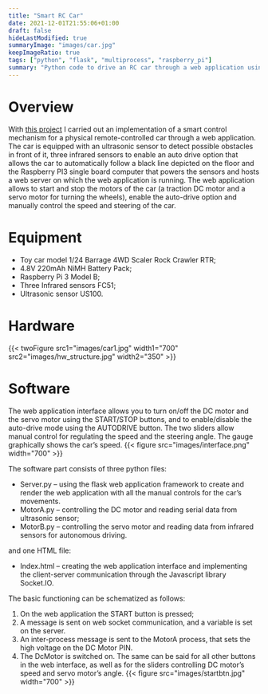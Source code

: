 ```yaml
---
title: "Smart RC Car"
date: 2021-12-01T21:55:06+01:00
draft: false
hideLastModified: true
summaryImage: "images/car.jpg"
keepImageRatio: true
tags: ["python", "flask", "multiprocess", "raspberry_pi"]
summary: "Python code to drive an RC car through a web application using Raspberry PI 3."
---
```

# Overview
With [this project](https://github.com/franckies/SmartRCar) I carried out an implementation of a smart control mechanism for a physical remote-controlled car through a web application. The car is equipped with an ultrasonic sensor to detect possible obstacles in front of it, three infrared sensors to enable an auto drive option that allows the car to automatically follow a black line depicted on the floor and the Raspberry PI3 single board computer that powers the sensors and hosts a web server on which the web application is running. The web application allows to start and stop the motors of the car (a traction DC motor and a servo motor for turning the wheels), enable the auto-drive option and manually control the speed and steering of the car.

# Equipment 
- Toy car model 1/24 Barrage 4WD Scaler Rock Crawler RTR;
- 4.8V 220mAh NiMH Battery Pack;
- Raspberry Pi 3 Model B;
- Three Infrared sensors FC51;
- Ultrasonic sensor US100.

# Hardware 
{{< twoFigure src1="images/car1.jpg" width1="700" src2="images/hw_structure.jpg" width2="350" >}}

# Software
The web application interface allows you to turn on/off the DC motor and the servo motor using the START/STOP buttons, and to enable/disable the auto-drive mode using the AUTODRIVE button. The two sliders allow manual control for regulating the speed and the steering angle. The gauge graphically shows the car’s speed.
{{< figure src="images/interface.png" width="700" >}}


The software part consists of three python files:
- Server.py – using the flask web application framework to create and render the web application with all the manual controls for the car’s movements. 
- MotorA.py – controlling the DC motor and reading serial data from ultrasonic sensor;
- MotorB.py – controlling the servo motor and reading data from infrared sensors for autonomous driving.

and one HTML file:
- Index.html – creating the web application interface and implementing the client-server communication through the Javascript library Socket.IO.


The basic functioning can be schematized as follows: 
1.	On the web application the START button is pressed;
2.	A message is sent on web socket communication, and a variable is set on the server.
3.	An inter-process message is sent to the MotorA process, that sets the high voltage on the DC Motor PIN.
4.	The DcMotor is switched on.
The same can be said for all other buttons in the web interface, as well as for the sliders controlling DC motor’s speed and servo motor’s angle.
{{< figure src="images/startbtn.jpg" width="700" >}}

